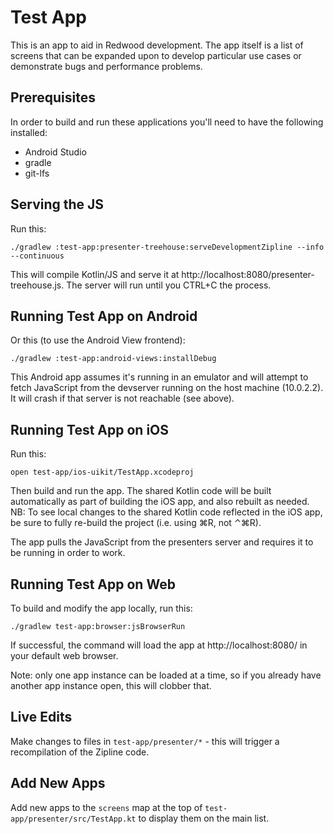 Test App
============

This is an app to aid in Redwood development. The app itself is a list of screens that can be
expanded upon to develop particular use cases or demonstrate bugs and performance problems.


Prerequisites
-------------

In order to build and run these applications you'll need to have the following installed:
- Android Studio
- gradle
- git-lfs


Serving the JS
--------------

Run this:

```
./gradlew :test-app:presenter-treehouse:serveDevelopmentZipline --info --continuous
```

This will compile Kotlin/JS and serve it at http://localhost:8080/presenter-treehouse.js. The server will
run until you CTRL+C the process.


Running Test App on Android
-------------------------------

Or this (to use the Android View frontend):

```
./gradlew :test-app:android-views:installDebug
```

This Android app assumes it's running in an emulator and will attempt to fetch JavaScript from the
devserver running on the host machine (10.0.2.2). It will crash if that server is not reachable (see above).


Running Test App on iOS
---------------------------

Run this:
```
open test-app/ios-uikit/TestApp.xcodeproj
```

Then build and run the app. The shared Kotlin code will be built automatically as part of building the iOS app, and also rebuilt as needed.
NB: To see local changes to the shared Kotlin code reflected in the iOS app, be sure to fully re-build the project (i.e. using ⌘R, not ⌃⌘R).

The app pulls the JavaScript from the presenters server and requires it to be running in order to work.


Running Test App on Web
---------------------------

To build and modify the app locally, run this:
```
./gradlew test-app:browser:jsBrowserRun
```

If successful, the command will load the app at http://localhost:8080/ in your default web browser.

Note: only one app instance can be loaded at a time, so if you already have another app instance open, this will clobber that.

Live Edits
----------

Make changes to files in `test-app/presenter/*` - this will trigger a recompilation of the Zipline code.

Add New Apps
---------------

Add new apps to the `screens` map at the top of `test-app/presenter/src/TestApp.kt` to display them on the main list.
